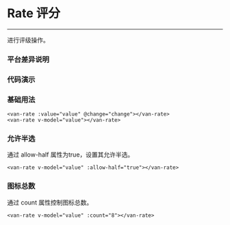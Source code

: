 # Rate 评分
---

进行评级操作。

### 平台差异说明
<ClientOnly>
<platform-adaptation module="rate">
</platform-adaptation>
</ClientOnly>

### 代码演示

### 基础用法
```vue
<van-rate :value="value" @change="change"></van-rate>
<van-rate v-model="value"></van-rate>
```

### 允许半选
通过 allow-half 属性为true，设置其允许半选。

```vue
<van-rate v-model="value" :allow-half="true"></van-rate>
```

### 图标总数
通过 count 属性控制图标总数。

```vue
<van-rate v-model="value" :count="8"></van-rate>
```


<ClientOnly>
<property-list module="rate"></property-list>
</ClientOnly>



<ClientOnly>
<mobile-devices page="pages/components/rate/rate"></mobile-devices>
</ClientOnly>